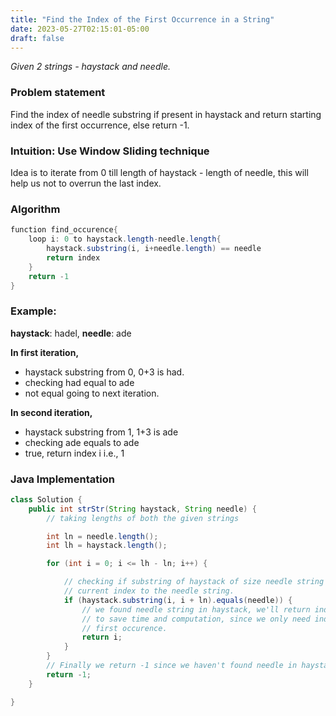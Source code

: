 ```yaml
---
title: "Find the Index of the First Occurrence in a String"
date: 2023-05-27T02:15:01-05:00
draft: false 
---
```


*Given 2 strings - haystack and needle.*

### Problem statement

Find the index of needle substring if present in haystack and return starting index of the first occurrence, else return -1.

### Intuition: Use Window Sliding technique

Idea is to iterate from 0 till length of haystack - length of needle, this will help us not to overrun the last index.

### Algorithm
```java
function find_occurence{
    loop i: 0 to haystack.length-needle.length{
        haystack.substring(i, i+needle.length) == needle
        return index
    }
    return -1
}
```
### Example:

**haystack**: hadel, **needle**: ade

**In first iteration,**

- haystack substring from 0, 0+3 is had.
- checking had equal to ade
- not equal going to next iteration.

**In second iteration,**

- haystack substring from 1, 1+3 is ade
- checking ade equals to ade
- true, return index i i.e., 1

### Java Implementation

```java
class Solution {
    public int strStr(String haystack, String needle) {
        // taking lengths of both the given strings

        int ln = needle.length();
        int lh = haystack.length();

        for (int i = 0; i <= lh - ln; i++) {

            // checking if substring of haystack of size needle string from
            // current index to the needle string.
            if (haystack.substring(i, i + ln).equals(needle)) {
                // we found needle string in haystack, we'll return index i
                // to save time and computation, since we only need index of 
                // first occurence.
                return i;
            }
        }
        // Finally we return -1 since we haven't found needle in haystack :)
        return -1;
    }

}
```
